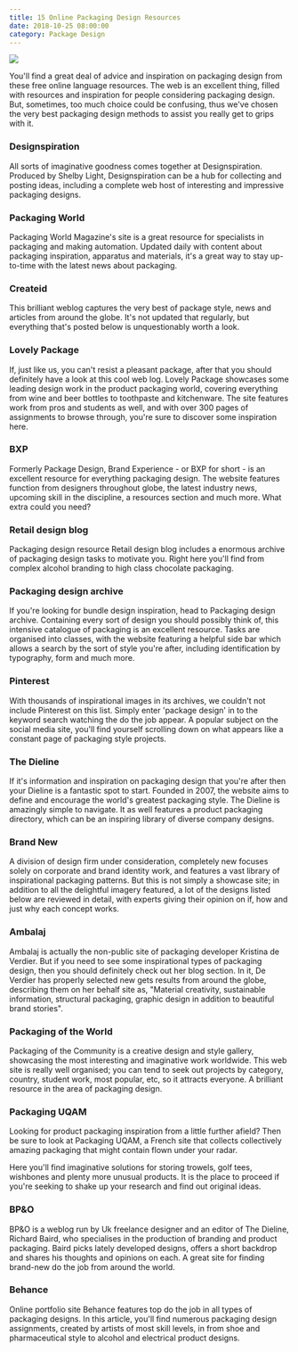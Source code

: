 ```yaml
---
title: 15 Online Packaging Design Resources
date: 2018-10-25 08:00:00
category: Package Design
---
```


![](/img/1.jpg)

You'll find a great deal of advice and inspiration on packaging design from these free online language resources.
The web is an excellent thing, filled with resources and inspiration for people considering packaging design. But, sometimes, too much choice could be confusing, thus we've chosen the very best packaging design methods to assist you really get to grips with it.

<!-- more -->

### Designspiration
All sorts of imaginative goodness comes together at Designspiration. Produced by Shelby Light, Designspiration can be a hub for collecting and posting ideas, including a complete web host of interesting and impressive packaging designs.

### Packaging World
Packaging World Magazine's site is a great resource for specialists in packaging and making automation. Updated daily with content about packaging inspiration, apparatus and materials, it's a great way to stay up-to-time with the latest news about packaging.

### Createid
This brilliant weblog captures the very best of package style, news and articles from around the globe. It's not updated that regularly, but everything that's posted below is unquestionably worth a look.

### Lovely Package
If, just like us, you can't resist a pleasant package, after that you should definitely have a look at this cool web log. Lovely Package showcases some leading design work in the product packaging world, covering everything from wine and beer bottles to toothpaste and kitchenware. The site features work from pros and students as well, and with over 300 pages of assignments to browse through, you're sure to discover some inspiration here.

### BXP
Formerly Package Design, Brand Experience - or BXP for short - is an excellent resource for everything packaging design. The website features function from designers throughout globe, the latest industry news, upcoming skill in the discipline, a resources section and much more. What extra could you need?

### Retail design blog
Packaging design resource Retail design blog includes a enormous archive of packaging design tasks to motivate you. Right here you'll find from complex alcohol branding to high class chocolate packaging. 

### Packaging design archive
If you're looking for bundle design inspiration, head to Packaging design archive. Containing every sort of design you should possibly think of, this intensive catalogue of packaging is an excellent resource. Tasks are organised into classes, with the website featuring a helpful side bar which allows a search by the sort of style you're after, including identification by typography, form and much more.

### Pinterest
With thousands of inspirational images in its archives, we couldn't not include Pinterest on this list. Simply enter 'package design' in to the keyword search watching the do the job appear. A popular subject on the social media site, you'll find yourself scrolling down on what appears like a constant page of packaging style projects.

### The Dieline
If it's information and inspiration on packaging design that you're after then your Dieline is a fantastic spot to start. Founded in 2007, the website aims to define and encourage the world's greatest packaging style. The Dieline is amazingly simple to navigate. It as well features a product packaging directory, which can be an inspiring library of diverse company designs.

### Brand New
A division of design firm under consideration, completely new focuses solely on corporate and brand identity work, and features a vast library of inspirational packaging patterns. But this is not simply a showcase site; in addition to all the delightful imagery featured, a lot of the designs listed below are reviewed in detail, with experts giving their opinion on if, how and just why each concept works.

### Ambalaj
Ambalaj is actually the non-public site of packaging developer Kristina de Verdier. But if you need to see some inspirational types of packaging design, then you should definitely check out her blog section. In it, De Verdier has properly selected new gets results from around the globe, describing them on her behalf site as, "Material creativity, sustainable information, structural packaging, graphic design in addition to beautiful brand stories".

### Packaging of the World
Packaging of the Community is a creative design and style gallery, showcasing the most interesting and imaginative work worldwide. This web site is really well organised; you can tend to seek out projects by category, country, student work, most popular, etc, so it attracts everyone. A brilliant resource in the area of packaging design.

### Packaging UQAM
Looking for product packaging inspiration from a little further afield? Then be sure to look at Packaging UQAM, a French site that collects collectively amazing packaging that might contain flown under your radar.

Here you'll find imaginative solutions for storing trowels, golf tees, wishbones and plenty more unusual products. It is the place to proceed if you're seeking to shake up your research and find out original ideas.

### BP&O
BP&O is a weblog run by Uk freelance designer and an editor of The Dieline, Richard Baird, who specialises in the production of branding and product packaging. Baird picks lately developed designs, offers a short backdrop and shares his thoughts and opinions on each. A great site for finding brand-new do the job from around the world.

### Behance
Online portfolio site Behance features top do the job in all types of packaging designs. In this article, you'll find numerous packaging design assignments, created by artists of most skill levels, in from shoe and pharmaceutical style to alcohol and electrical product designs.
